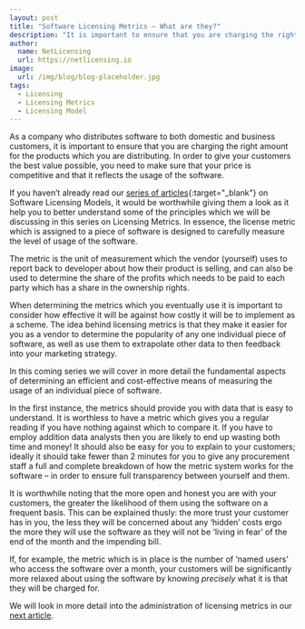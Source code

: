 ```yaml
---
layout: post
title: "Software Licensing Metrics – What are they?"
description: "It is important to ensure that you are charging the right amount for the products which you are distributing"
author:
  name: NetLicensing
  url: https://netlicensing.io
image:
  url: /img/blog/blog-placeholder.jpg
tags:
  - Licensing
  - Licensing Metrics
  - Licensing Model
---
```


As a company who distributes software to both domestic and business customers, it is important to ensure that you are charging the right amount for the products which you are distributing. In order to give your customers the best value possible, you need to make sure that your price is competitive and that it reflects the usage of the software.

If you haven’t already read our [series of articles](https://www.google.com/search?q=site%3Anetlicensing.io%20Software%20Licensing%20Models "Software Licensing Models"){:target="_blank"} on Software Licensing Models, it would be worthwhile giving them a look as it help you to better understand some of the principles which we will be discussing in this series on Licensing Metrics. In essence, the license metric which is assigned to a piece of software is designed to carefully measure the level of usage of the software.

The metric is the unit of measurement which the vendor (yourself) uses to report back to developer about how their product is selling, and can also be used to determine the share of the profits which needs to be paid to each party which has a share in the ownership rights.

When determining the metrics which you eventually use it is important to consider how effective it will be against how costly it will be to implement as a scheme. The idea behind licensing metrics is that they make it easier for you as a vendor to determine the popularity of any one individual piece of software, as well as use them to extrapolate other data to then feedback into your marketing strategy.

In this coming series we will cover in more detail the fundamental aspects of determining an efficient and cost-effective means of measuring the usage of an individual piece of software.

In the first instance, the metrics should provide you with data that is easy to understand. It is worthless to have a metric which gives you a regular reading if you have nothing against which to compare it. If you have to employ addition data analysts then you are likely to end up wasting both time and money! It should also be easy for you to explain to your customers; ideally it should take fewer than 2 minutes for you to give any procurement staff a full and complete breakdown of how the metric system works for the software – in order to ensure full transparency between yourself and them.

It is worthwhile noting that the more open and honest you are with your customers, the greater the likelihood of them using the software on a frequent basis. This can be explained thusly: the more trust your customer has in you, the less they will be concerned about any ‘hidden’ costs ergo the more they will use the software as they will not be ‘living in fear’ of the end of the month and the impending bill.

If, for example, the metric which is in place is the number of ‘named users’ who access the software over a month, your customers will be significantly more relaxed about using the software by knowing _precisely_ what it is that they will be charged for.

We will look in more detail into the administration of licensing metrics in our [next article](/blog/2013/08/19/software-licensing-metrics-the-value-of-simplicity/ "Software Licensing Metrics – The Value of Simplicity").
